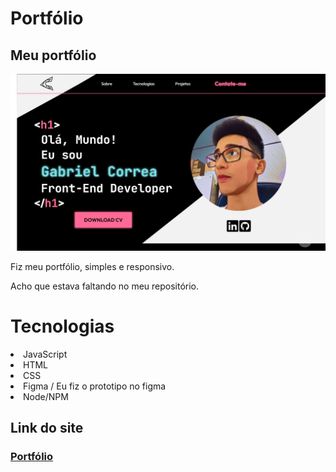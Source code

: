 # Portfólio
## Meu portfólio
<img src="./img/resultado.jpg">

<p>
Fiz meu portfólio, simples e responsivo.
</p>
<p>
Acho que estava faltando no meu repositório.
</p>

# Tecnologias 
<li>JavaScript</li>
<li>HTML</li>
<li>CSS</li>
<li>Figma / Eu fiz o prototipo no figma</li>
<li>Node/NPM</li>

## Link do site
### <a href="https://gabrielbrta.github.io/Portfolio/">Portfólio</a>
